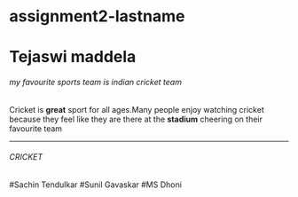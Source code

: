 # assignment2-lastname
# Tejaswi maddela 
###### my favourite sports team is indian cricket team
Cricket is **great** sport for all ages.Many people enjoy watching cricket because they feel like they are there at the **stadium** cheering on their favourite team
****
###### CRICKET
#Sachin Tendulkar
#Sunil Gavaskar
#MS Dhoni
